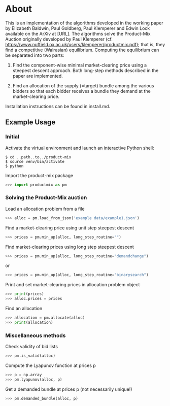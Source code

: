 # About

This is an implementation of the algorithms developed in the working paper by Elizabeth Baldwin, Paul Goldberg,
Paul Klemperer and Edwin Lock available on the ArXiv at [URL]. The algorithms solve the Product-Mix Auction originally developed by Paul Klemperer (cf. https://www.nuffield.ox.ac.uk/users/klemperer/productmix.pdf); that is, they find a competitive (Walrasian) equilibrium. Computing the equilibrium can be separated into two parts:

1) Find the component-wise minimal market-clearing price using a steepest
descent approach. Both long-step methods described in the paper are
implemented.

2) Find an allocation of the supply (=target) bundle among the various bidders
so that each bidder receives a bundle they demand at the market-clearing price.

Installation instructions can be found in install.md.

## Example Usage

### Initial
Activate the virtual environment and launch an interactive Python shell:

```console
$ cd ..path..to../product-mix
$ source venv/bin/activate
$ python
```

Import the product-mix package
```python
>>> import productmix as pm
```

### Solving the Product-Mix auction

Load an allocation problem from a file
```python
>>> alloc = pm.load_from_json('example data/example1.json')
```

Find a market-clearing price using unit step steepest descent
```python
>>> prices = pm.min_up(alloc, long_step_routine="")
```

Find market-clearing prices using long step steepest descent
```python
>>> prices = pm.min_up(alloc, long_step_routine="demandchange")
```
or
```python
>>> prices = pm.min_up(alloc, long_step_routine="binarysearch")
```

Print and set market-clearing prices in allocation problem object
```python
>>> print(prices)
>>> alloc.prices = prices
```

Find an allocation
```python
>>> allocation = pm.allocate(alloc)
>>> print(allocation)
```

### Miscellaneous methods

Check validity of bid lists
```python
>>> pm.is_valid(alloc)
```

Compute the Lyapunov function at prices p
```python
>>> p = np.array
>>> pm.lyapunov(alloc, p)
```

Get a demanded bundle at prices p (not necessarily unique!)
```python
>>> pm.demanded_bundle(alloc, p)
```
